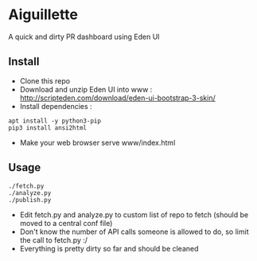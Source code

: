 Aiguillette
===========

A quick and dirty PR dashboard using Eden UI

Install
-------

- Clone this repo
- Download and unzip Eden UI into www : http://scripteden.com/download/eden-ui-bootstrap-3-skin/
- Install dependencies :
```
apt install -y python3-pip
pip3 install ansi2html
```
- Make your web browser serve www/index.html

Usage
-----

```
./fetch.py
./analyze.py
./publish.py
```

- Edit fetch.py and analyze.py to custom list of repo to fetch (should be moved
to a central conf file)
- Don't know the number of API calls someone is allowed to do, so limit the call
to fetch.py :/
- Everything is pretty dirty so far and should be cleaned

